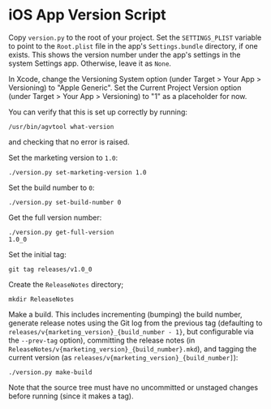 # iOS App Version Script

Copy `version.py` to the root of your project. Set the `SETTINGS_PLIST` variable to point to the `Root.plist` file in the app's `Settings.bundle` directory, if one exists. This shows the version number under the app's settings in the system Settings app. Otherwise, leave it as `None`.

In Xcode, change the Versioning System option (under Target > Your App > Versioning) to "Apple Generic". Set the Current Project Version option (under Target > Your App > Versioning) to "1" as a placeholder for now.

You can verify that this is set up correctly by running:

    /usr/bin/agvtool what-version

and checking that no error is raised.

Set the marketing version to `1.0`:

    ./version.py set-marketing-version 1.0

Set the build number to `0`:

    ./version.py set-build-number 0

Get the full version number:

    ./version.py get-full-version
    1.0_0

Set the initial tag:

    git tag releases/v1.0_0

Create the `ReleaseNotes` directory;

    mkdir ReleaseNotes

Make a build. This includes incrementing (bumping) the build number, generate release notes using the Git log from the previous tag (defaulting to `releases/v{marketing_version}_{build_number - 1}`, but configurable via the `--prev-tag` option), committing the release notes (in `ReleaseNotes/v{marketing_version}_{build_number}.mkd`), and tagging the current version (as `releases/v{marketing_version}_{build_number]`):

    ./version.py make-build

Note that the source tree must have no uncommitted or unstaged changes before running (since it makes a tag).
